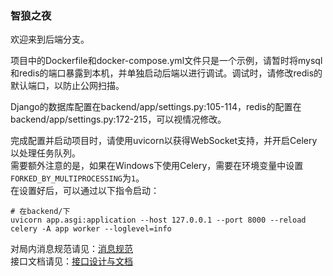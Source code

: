 ### 智狼之夜  
欢迎来到后端分支。  

项目中的Dockerfile和docker-compose.yml文件只是一个示例，请暂时将mysql和redis的端口暴露到本机，并单独启动后端以进行调试。调试时，请修改redis的默认端口，以防止公网扫描。  

Django的数据库配置在backend/app/settings.py:105-114，redis的配置在backend/app/settings.py:172-215，可以视情况修改。  

完成配置并启动项目时，请使用uvicorn以获得WebSocket支持，并开启Celery以处理任务队列。  
需要额外注意的是，如果在Windows下使用Celery，需要在环境变量中设置`FORKED_BY_MULTIPROCESSING`为`1`。  
在设置好后，可以通过以下指令启动：  
```shell
# 在backend/下
uvicorn app.asgi:application --host 127.0.0.1 --port 8000 --reload
celery -A app worker --loglevel=info
```  
对局内消息规范请见：[消息规范](https://kcn1xdbl9m26.feishu.cn/wiki/EBuhw0fzfi3wHskS8jncf3o4nze?from=from_copylink)  
接口文档请见：[接口设计与文档](https://apifox.com/apidoc/shared-78bc5d54-d6f2-4d57-a7de-6950273258d8)